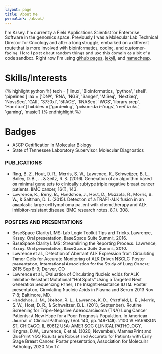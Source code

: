 ```yaml
---
layout: page
title: About Me
permalink: /about/
---
```


I'm Kasey. I'm currently a Field Applications Scientist for Enterprise Software in the genomics space. Previously I was a Molecular Lab Technical Director for Oncology and after a long struggle, embarked on a different route that is more involved with bioinformatics, coding, and customer-facing. Here I post about random things and use this domain as a bit of a code sandbox. Right now I'm using [github pages](https://pages.github.com/), [jekyll](https://jekyllrb.com/), and [namecheap](namecheap.com).

# Skills/Interests
{% highlight python %}
tech = ['linux', 'Bioinformatics', 'python', 'shell', 'pipelines']
lab = ['DNA', 'RNA', 'NGS', 'Sanger', 'MiSeq', 'NextSeq', 'NovaSeq', 'GAII', '3730xl', '5RACE', 'RNASeq', 'WGS', 'library prep', 'Hamilton']
hobbies = ['gardening', 'poison-dart-frogs', 'reef tanks', 'gaming', 'music']
{% endhighlight %}



# Badges
- ASCP Certification in Molecular Biology
- State of Tennessee Laboratory Supervisor, Molecular Diagnostics



### PUBLICATIONS

- Ring, B. Z., Hout, D. R., Morris, S. W., Lawrence, K., Schweitzer, B. L., Bailey, D. B., ... & Seitz, R. S. (2016). Generation of an algorithm based on minimal gene sets to clinically subtype triple negative breast cancer patients. BMC cancer, 16(1), 143.
- Lawrence, K., Berry, B., Handshoe, J., Hout, D., Mazzola, R., Morris, S. W., & Saltman, D. L. (2015). Detection of a TRAF1-ALK fusion in an anaplastic large cell lymphoma patient with chemotherapy and ALK inhibitor-resistant disease. BMC research notes, 8(1), 308.

### POSTERS AND PRESENTATIONS

- BaseSpace Clarity LIMS: Lab Logic Toolkit Tips and Tricks. Lawrence, Kasey. Oral presentation, BaseSpace Suite Summit, 2016. 
- BaseSpace Clarity LIMS: Streamlining the Reporting Process. Lawrence, Kasey. Oral presentation, BaseSpace Suite Summit, 2016.
- Lawrence et al., Detection of Aberrant ALK Expression from Circulating Tumor Cells for Accurate Monitoring of ALK Driven NSCLC. Poster presentation, International Association for the Study of Lung Cancer; 2015 Sep 6-9; Denver, CO.
- Lawrence et al., Evaluation of Circulating Nucleic Acids for ALK Inhibitor-Resistant Mutational “Hot Spots” Using a Targeted Next Generation Sequencing Panel, The Insight Resistance IDTM. Poster presentation, Circulating Nucleic Acids in Plasma and Serum 2013 Nov 7-8; Baltimore, MD.
- Handshoe, J. M., Skelton, R. L., Lawrence, K. D., Chatfield, L. E., Morris, S. W., Hout, D. R., & Schweitzer, B. L. (2013, September). Routine Screening for Triple-Negative Adenocarcinoma (TNA) Lung Cancer Patients: A New Hope for a Poor-Prognosis Population. In American Journal of Clinical Pathology (Vol. 140, pp. 149-149). 2100 W HARRISON ST, CHICAGO, IL 60612 USA: AMER SOC CLINICAL PATHOLOGY.
- Kingma, D.W., Lawrence, K et al. (2020, November). MammaPrint and BluePrint NGS Results are Robust and Accurate for Patients with Early Stage Breast Cancer. Poster presentation, Association for Molecular Pathology 2020 Nov 17. 


